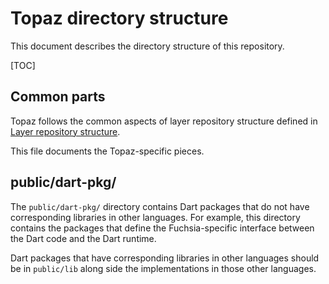 # Topaz directory structure

This document describes the directory structure of this repository.

[TOC]

## Common parts

Topaz follows the common aspects of layer repository structure defined in
[Layer repository structure](https://fuchsia.googlesource.com/docs/+/master/layer_repository_structure.md).

This file documents the Topaz-specific pieces.

## public/dart-pkg/

The `public/dart-pkg/` directory contains Dart packages that do not have
corresponding libraries in other languages. For example, this directory contains
the packages that define the Fuchsia-specific interface between the Dart code
and the Dart runtime.

Dart packages that have corresponding libraries in other languages should be in
`public/lib` along side the implementations in those other languages.

